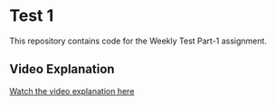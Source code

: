 # Test 1

This repository contains code for the Weekly Test Part-1 assignment.

## Video Explanation

[Watch the video explanation here](https://drive.google.com/file/d/18G_vpMt-UPRhUNpIFsTP0J_GIw0Q-JQ8/view?usp=drive_link)

